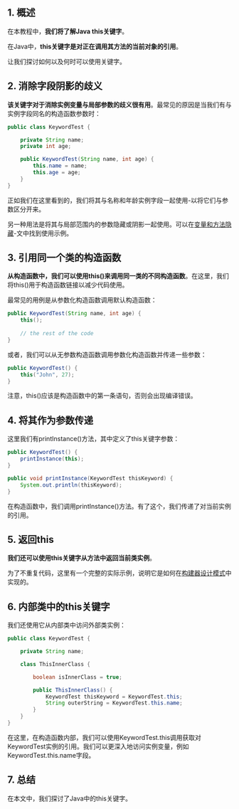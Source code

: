 ## 1. 概述

在本教程中，**我们将了解Java this关键字**。

在Java中，**this关键字是对正在调用其方法的当前对象的引用**。

让我们探讨如何以及何时可以使用关键字。

## 2. 消除字段阴影的歧义

**该关键字对于消除实例变量与局部参数的歧义很有用**。最常见的原因是当我们有与实例字段同名的构造函数参数时：

```java
public class KeywordTest {

    private String name;
    private int age;

    public KeywordTest(String name, int age) {
        this.name = name;
        this.age = age;
    }
}
```

正如我们在这里看到的，我们将其与名称和年龄实例字段一起使用-以将它们与参数区分开来。

另一种用法是将其与局部范围内的参数隐藏或阴影一起使用。可以在[变量和方法隐藏](https://www.baeldung.com/java-variable-method-hiding)-文中找到使用示例。

## 3. 引用同一个类的构造函数

**从构造函数中，我们可以使用this()来调用同一类的不同构造函数**。在这里，我们将this()用于构造函数链接以减少代码使用。

最常见的用例是从参数化构造函数调用默认构造函数：

```java
public KeywordTest(String name, int age) {
    this();
    
    // the rest of the code
}
```

或者，我们可以从无参数构造函数调用参数化构造函数并传递一些参数：

```java
public KeywordTest() {
    this("John", 27);
}
```

注意，this()应该是构造函数中的第一条语句，否则会出现编译错误。

## 4. 将其作为参数传递

这里我们有printInstance()方法，其中定义了this关键字参数：

```java
public KeywordTest() {
    printInstance(this);
}

public void printInstance(KeywordTest thisKeyword) {
    System.out.println(thisKeyword);
}
```

在构造函数中，我们调用printInstance()方法。有了这个，我们传递了对当前实例的引用。

## 5. 返回this

**我们还可以使用this关键字从方法中返回当前类实例**。

为了不重复代码，这里有一个完整的实际示例，说明它是如何在[构建器设计模式](https://www.baeldung.com/creational-design-patterns)中实现的。

## 6. 内部类中的this关键字

我们还使用它从内部类中访问外部类实例：

```java
public class KeywordTest {

    private String name;

    class ThisInnerClass {

        boolean isInnerClass = true;

        public ThisInnerClass() {
            KeywordTest thisKeyword = KeywordTest.this;
            String outerString = KeywordTest.this.name;
        }
    }
}
```

在这里，在构造函数内部，我们可以使用KeywordTest.this调用获取对KeywordTest实例的引用。我们可以更深入地访问实例变量，例如KeywordTest.this.name字段。

## 7. 总结

在本文中，我们探讨了Java中的this关键字。